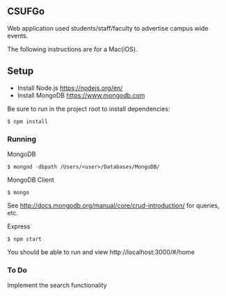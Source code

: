 ## CSUFGo

<p>Web application used students/staff/faculty to advertise campus wide events. </p>

The following instructions are for a Mac(iOS).
## Setup

* Install Node.js
https://nodejs.org/en/
* Install MongoDB
https://www.mongodb.com

Be sure to run in the project root to install dependencies:

	$ npm install

### Running

MongoDB

	$ mongod -dbpath /Users/<user>/Databases/MongoDB/

MongoDB Client

	$ mongo

See http://docs.mongodb.org/manual/core/crud-introduction/ for queries, etc.

Express

	$ npm start

You should be able to run and view http://localhost:3000/#/home

### To Do

Implement the search functionality
